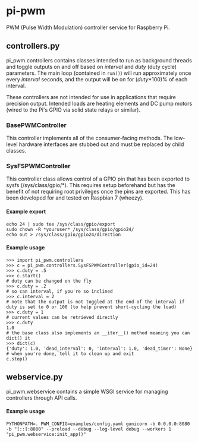# pi-pwm #

PWM (Pulse Width Modulation) controller service for Raspberry Pi.

## controllers.py ##

pi_pwm.controllers contains classes intended to run as background threads and toggle outputs on and off based on *interval* and *duty* (duty cycle) parameters.  The main loop (contained in `run()`) will run approximately once every *interval* seconds, and the output will be on for (_duty_*100)% of each interval.

These controllers are not intended for use in applications that require precision output.  Intended loads are heating elements and DC pump motors (wired to the Pi's GPIO via solid state relays or similar).

### BasePWMController ###

This controller implements all of the consumer-facing methods.  The low-level hardware interfaces are stubbed out and must be replaced by child classes.

### SysFSPWMController ###

This controller class allows control of a GPIO pin that has been exported to sysfs (/sys/class/gpio/*).  This requires setup beforehand but has the benefit of not requiring root privileges once the pins are exported.  This has been developed for and tested on Raspbian 7 (wheezy).

#### Example export ####
    echo 24 | sudo tee /sys/class/gpio/export
    sudo chown -R *youruser* /sys/class/gpio/gpio24/
    echo out > /sys/class/gpio/gpio24/direction

#### Example usage ####
    >>> import pi_pwm.controllers
    >>> c = pi_pwm.controllers.SysFSPWMController(gpio_id=24)
    >>> c.duty = .5
    >>> c.start()
    # duty can be changed on the fly
    >>> c.duty = .2
    # so can interval, if you're so inclined
    >>> c.interval = 2
    # note that the output is not toggled at the end of the interval if duty is set to 0 or 100 (to help prevent short-cycling the load)
    >>> c.duty = 1
    # current values can be retrieved directly
    >>> c.duty
    1.0
    # the base class also implements an __iter__() method meaning you can dict() it
    >>> dict(c)
    {'duty': 1.0, 'dead_interval': 0, 'interval': 1.0, 'dead_timer': None}
    # when you're done, tell it to clean up and exit
    c.stop()

## webservice.py ##

pi_pwm.webservice contains a simple WSGI service for managing controllers through API calls.

#### Example usage ####

    PYTHONPATH=. PWM_CONFIG=examples/config.yaml gunicorn -b 0.0.0.0:8080 -b "[::]:8080" --preload --debug --log-level debug --workers 1 "pi_pwm.webservice:init_app()"


